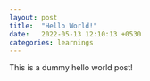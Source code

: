 ```yaml
---
layout: post
title:  "Hello World!"
date:   2022-05-13 12:10:13 +0530
categories: learnings
---
```


This is a dummy hello world post!
